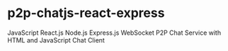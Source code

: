 # p2p-chatjs-react-express
JavaScript React.js Node.js Express.js WebSocket P2P Chat Service with HTML and JavaScript Chat Client
